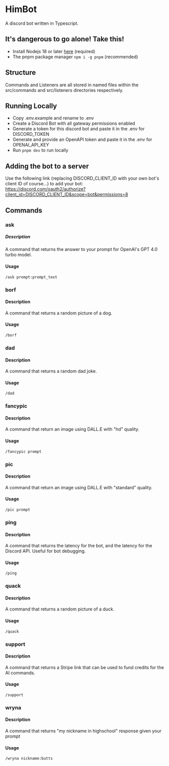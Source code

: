# HimBot

A discord bot written in Typescript.

## It's dangerous to go alone! Take this!

-   Install Nodejs 18 or later [here](https://nodejs.org/en/download) (required)
-   The pnpm package manager `npm i -g pnpm` (recommended)

## Structure

Commands and Listeners are all stored in named files within the src/commands and src/listeners directories respectively.

## Running Locally

-   Copy .env.example and rename to .env
-   Create a Discord Bot with all gateway permissions enabled
-   Generate a token for this discord bot and paste it in the .env for DISCORD_TOKEN
-   Generate and provide an OpenAPI token and paste it in the .env for OPENAI_API_KEY
-   Run `pnpm dev` to run locally

## Adding the bot to a server

Use the following link (replacing DISCORD_CLIENT_ID with your own bot's client ID of course...) to add your bot:
https://discord.com/oauth2/authorize?client_id=DISCORD_CLIENT_ID&scope=bot&permissions=8

## Commands

### **ask**

##### Description

A command that returns the answer to your prompt for OpenAI's GPT 4.0 turbo model.

#### Usage

`/ask prompt:prompt_text`

### **borf**

#### Description

A command that returns a random picture of a dog.

#### Usage

`/borf`

### **dad**

#### Description

A command that returns a random dad joke.

#### Usage

`/dad`

### **fancypic**

#### Description

A command that return an image using DALL.E with "hd" quality.

#### Usage

`/fancypic prompt`

### **pic**

#### Description

A command that return an image using DALL.E with "standard" quality.

#### Usage

`/pic prompt`

### **ping**

#### Description

A command that returns the latency for the bot, and the latency for the Discord API. Useful for bot debugging.

#### Usage

`/ping`

### **quack**

#### Description

A command that returns a random picture of a duck.

#### Usage

`/quack`

### **support**

#### Description

A command that returns a Stripe link that can be used to fund credits for the AI commands.

#### Usage

`/support`

### **wryna**

#### Description

A command that returns "my nickname in highschool" response given your prompt

#### Usage

`/wryna nickname:butts`
